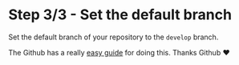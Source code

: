 # Step 3/3 - Set the default branch

Set the default branch of your repository to the `develop` branch.

The Github has a really [easy guide](https://help.github.com/articles/setting-the-default-branch/) for doing this. Thanks Github ❤️ 
